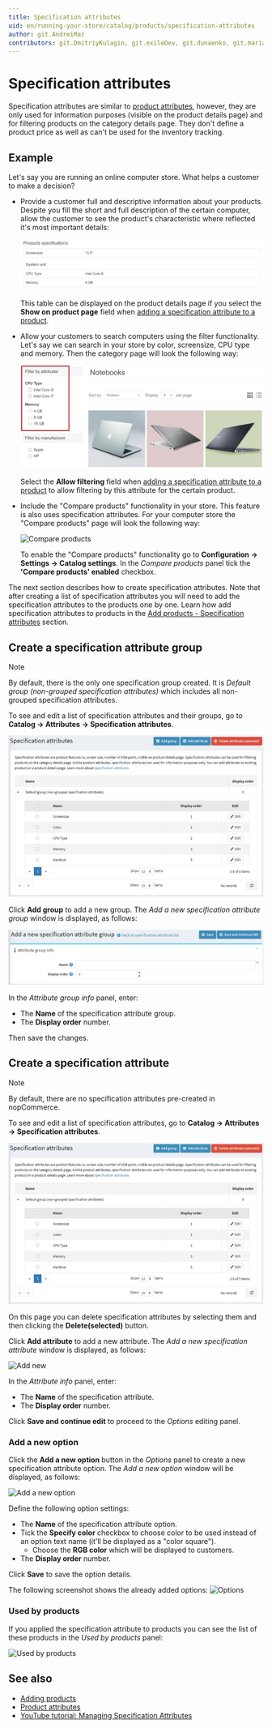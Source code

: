 ```yaml
---
title: Specification attributes
uid: en/running-your-store/catalog/products/specification-attributes
author: git.AndreiMaz
contributors: git.DmitriyKulagin, git.exileDev, git.dunaenko, git.mariannk
---
```


# Specification attributes

Specification attributes are similar to [product attributes](xref:en/running-your-store/catalog/products/product-attributes), however, they are only used for information purposes (visible on the product details page) and for filtering products on the category details page. They don't define a product price as well as can't be used for the inventory tracking.

## Example

Let's say you are running an online computer store. What helps a customer to make a decision?

- Provide a customer full and descriptive information about your products. Despite you fill the short and full description of the certain computer, allow the customer to see the product's characteristic where reflected it's most important details:

  ![Specification attributes](_static/specification-attributes/specs.jpg)

  This table can be displayed on the product details page if you select the **Show on product page** field when [adding a specification attribute to a product](xref:en/running-your-store/catalog/products/add-products#specification-attributes).

- Allow your customers to search computers using the filter functionality. Let's say we can search in your store by color, screensize, CPU type and memory. Then the category page will look the following way:

  ![Filtering](_static/specification-attributes/filter.jpg)

  Select the **Allow filtering** field when [adding a specification attribute to a product](xref:en/running-your-store/catalog/products/add-products#specification-attributes) to allow filtering by this attribute for the certain product.

- Include the "Compare products" functionality in your store. This feature is also uses specification attributes. For your computer store the "Compare products" page will look the following way:
  
  ![Compare products](_static/specification-attributes/compare.jpg)

  To enable the "Compare products" functionality go to **Configuration → Settings → Catalog settings**. In the *Compare products* panel tick the **'Compare products' enabled** checkbox.

The next section describes how to create specification attributes. Note that after creating a list of specification attributes you will need to add the specification attributes to the products one by one. Learn how add specification attributes to products in the [Add products - Specification attributes](xref:en/running-your-store/catalog/products/add-products#specification-attributes) section.

## Create a specification attribute group

> [!NOTE]
>
> By default, there is the only one specification group created. It is *Default group (non-grouped specification attributes)* which includes all non-grouped specification attributes.

To see and edit a list of specification attributes and their groups, go to **Catalog → Attributes → Specification attributes**.

![Specification attributes](_static/specification-attributes/specification_attributes.jpg)

Click **Add group** to add a new group. The *Add a new specification attribute group* window is displayed, as follows:

![Add group](_static/specification-attributes/specification_group.jpg)

In the *Attribute group info* panel, enter:

- The **Name** of the specification attribute group.
- The **Display order** number.

Then save the changes.

## Create a specification attribute

> [!NOTE]
>
> By default, there are no specification attributes pre-created in nopCommerce.

To see and edit a list of specification attributes, go to **Catalog → Attributes → Specification attributes**.

![Specification attributes](_static/specification-attributes/specification_attributes.jpg)

On this page you can delete specification attributes by selecting them and then clicking the **Delete(selected)** button.

Click **Add attribute** to add a new attribute. The *Add a new specification attribute* window is displayed, as follows:

![Add new](_static/specification-attributes/new-attribute.jpg)

In the *Attribute info* panel, enter:

- The **Name** of the specification attribute.
- The **Display order** number.

Click **Save and continue edit** to proceed to the *Options* editing panel.

### Add a new option

Click the **Add a new option** button in the *Options* panel to create a new specification attribute option. The *Add a new option* window will be displayed, as follows:

![Add a new option](_static/specification-attributes/add_a_new_option.jpg)

Define the following option settings:

- The **Name** of the specification attribute option.
- Tick the **Specify color** checkbox to choose color to be used instead of an option text name (it'll be displayed as a "color square").
  - Choose the **RGB color** which will be displayed to customers.
- The **Display order** number.

Click **Save** to save the option details.

The following screenshot shows the already added options:
![Options](_static/specification-attributes/options.jpg)

### Used by products

If you applied the specification attribute to products you can see the list of these products in the *Used by products* panel:

![Used by products](_static/specification-attributes/used-by.jpg)

## See also

- [Adding products](xref:en/running-your-store/catalog/products/add-products)
- [Product attributes](xref:en/running-your-store/catalog/products/product-attributes)
- [YouTube tutorial: Managing Specification Attributes](https://www.youtube.com/watch?v=YmD_vHqWzQw&index=11&list=PLnL_aDfmRHwsbhj621A-RFb1KnzeFxYz4)
